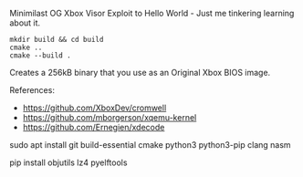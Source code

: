 Minimilast OG Xbox Visor Exploit to Hello World - Just me tinkering learning about it.

```
mkdir build && cd build
cmake ..
cmake --build .
```

Creates a 256kB binary that you use as an Original Xbox BIOS image.

References:
* https://github.com/XboxDev/cromwell
* https://github.com/mborgerson/xqemu-kernel
* https://github.com/Ernegien/xdecode

sudo apt install git build-essential cmake python3 python3-pip clang nasm

pip install objutils lz4 pyelftools